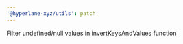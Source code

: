 ```yaml
---
'@hyperlane-xyz/utils': patch
---
```


Filter undefined/null values in invertKeysAndValues function
